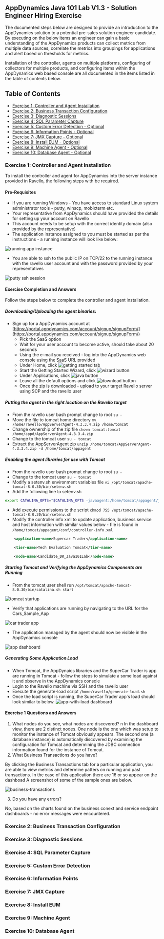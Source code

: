 ## AppDynamics Java 101 Lab V1.3 - Solution Engineer Hiring Exercise
The documented steps below are designed to provide an introduction to the AppDynamics solution to a potential pre-sales solution engineer candidate. By executing on the below items an engineer can gain a basic understanding of the AppDynamics products can collect metrics from multiple data sources, correlate the metrics into groupings for applications and alert based on thresholds for metrics.  

Installation of the controller, agents on multiple platforms, configuring of collectors for multiple products, and configuring items within the AppDynamics web based console are all documented in the items listed in the table of contents below.

## Table of Contents
- [Exercise 1: Controller and Agent Installation](#Exercise-1:-Controller-and-Agent-Installation)
- [Exercise 2: Business Transaction Configuration](#Exercise-2:-Business-Transaction-Configuration)
- [Exercise 3: Diagnostic Sessions](#Exercise-3:-Diagnostic-Sessions)
- [Exercise 4: SQL Parameter Capture](#Exercise-4:-SQL-Parameter-Capture)
- [Exercise 5: Custom Error Detection - Optional](#Exercise-5:-Custom-Error-Detection)
- [Exercise 6: Information Points - Optional](#Exercise-6:-Information-Points)
- [Exercise 7: JMX Capture - Optional](#Exercise-7:-JMX-Capture)
- [Exercise 8: Install EUM - Optional](#Exercise-8:-Install-EUM)
- [Exercise 9: Machine Agent - Optional](#Exercise-9:-Machine-Agent)
- [Exercise 10: Database Agent - Optional](#Exercise-10:-Database-Agent)

### Exercise 1: Controller and Agent Installation 
To install the controller and agent for AppDynamics into the server instance provided in Ravello, the following steps with be required.

#### Pre-Requisites
-  If you are running Windows - You have access to standard Linux system administrator tools - putty, winscp, mobixterm etc.
-  Your representative from AppDynamics should have provided the details for setting up your account on Ravello
-  This account needs to be setup with the correct identity domain (also provided by the representative)
-  The application instance assigned to you must be started as per the instructions - a running instance will look like below:

![running app instance](screenshots/running-app-instance.PNG)

- You are able to ssh to the public IP on TCP/22 to the running instance with the ravello user account and with the password provided by your representatives

![putty ssh session](screenshots/putty-ssh-session.PNG)

#### Exercise Completion and Answers
Follow the steps below to complete the controller and agent installation.

##### Downloading/Uploading the agent binaries:

- Sign up for a AppDynamics account at [https://portal.appdynamics.com/account/signup/signupForm/](https://portal.appdynamics.com/account/signup/signupForm/)
	- Pick the SaaS option
	- Wait for your user account to become active, should take about 20 seconds
	- Using the e-mail you received - log into the AppDynamics web console using the SaaS URL provided
	- Under Home, click ![getting started tab](screenshots/getting-started-tab.PNG)
	- Start the Getting Started Wizard, click ![wizard button](screenshots/wizard-button.PNG)
	- Under Applications, click ![java button](screenshots/java-button.PNG)
	- Leave all the default options and click ![download button](screenshots/download-button.PNG)
	- Once the zip is downloaded - upload to your target Ravello server using SCP and the ravello user

##### Putting the agent in the right location on the Ravello target

- From the ravello user bash prompt change to root `su -`
- Move the file to tomcat home directory `mv /home/ravello/AppServerAgent-4.3.3.4.zip /home/tomcat`
- Change ownership of the zip file `chown tomcat:tomcat /home/appd/AppServerAgent-4.3.3.4.zip`
- Change to the tomcat user `su - tomcat`
- Extract the AppServerAgent zip `unzip /home/tomcat/AppServerAgent-4.3.3.4.zip -d /home/tomcat/appagent`

##### Enabling the agent libraries for use with Tomcat

- From the ravello user bash prompt change to root `su -`
- Change to the tomcat user `su - tomcat`
- Modify a setenv.sh environment variables file `vi /opt/tomcat/apache-tomcat-8.0.30/bin/setenv.sh`
- Add the following line to setenv.sh 
```bash 
export CATALINA_OPTS="$CATALINA_OPTS -javaagent:/home/tomcat/appagent/javaagent.jar"
```
- Add execute permissions to the script `chmod 755 /opt/tomcat/apache-tomcat-8.0.30/bin/setenv.sh`
- Modify the controller info xml to update application, business service and host information with similar values below - file is found in `/home/tomcat/appagent/conf/controller-info.xml`

```xml
    <application-name>Supercar Trader</application-name>

    <tier-name>Tech Evaluation Tomcat</tier-name>

    <node-name>Candidate_DR_Java101Lab</node-name>
```

##### Starting Tomcat and Verifying the AppDynamics Components are Running

- From the tomcat user shell run `/opt/tomcat/apache-tomcat-8.0.30/bin/catalina.sh start`

![tomcat startup](screenshots/tomcat-startup.PNG)

- Verify that applications are running by navigating to the URL for the Cars_Sample_App

![car trader app](screenshots/car-trader-app-website.PNG)

- The application managed by the agent should now be visible in the AppDynamics console

![app dashboard](screenshots/app-dashboard.PNG)

##### Generating Some Application Load

- When Tomcat, the AppDynaics libraries and the SuperCar Trader is app are running in Tomcat - follow the steps to simulate a some load against it and observe in the AppDynamics console
- Login to the Ravello machine via SSH and the ravello user
- Execute the generate-load script `/home/ravello/generate-load.sh`
- Once the load script is running, the SuperCar Trader app's load should look similar to below.
![app-with-load dashboard](screenshots/app-with-load-dashboard.PNG)

#### Exercise 1 Questions and Answers
1. What nodes do you see, what nodes are discovered?
n
In the dashboard view, there are 2 distinct nodes. One node is the one which was setup to monitor the instance of Tomcat obviously appears.  The second one (a database instance) is automatically discovered by examining the configuration for Tomcat and determining the JDBC connection information found for the instance of Tomcat.
2. What Business Transactions do you have?

By clicking the Business Transactions tab for a particular application, you are able to view metrics and determine patters on running and past transactions.  In the case of this application there are 16 or so appear on the dashboad A screenshot of some of the sample ones are below.

![business-transactions](screenshots/business-transactions.PNG)

3. Do you have any errors?

No, based on the charts found on the business conext and service endpoint dashboards - no error messages were encountered. 

### Exercise 2: Business Transaction Configuration 
### Exercise 3: Diagnostic Sessions 
### Exercise 4: SQL Parameter Capture 
### Exercise 5: Custom Error Detection 
### Exercise 6: Information Points 
### Exercise 7: JMX Capture
### Exercise 8: Install EUM 
### Exercise 9: Machine Agent 
### Exercise 10: Database Agent


